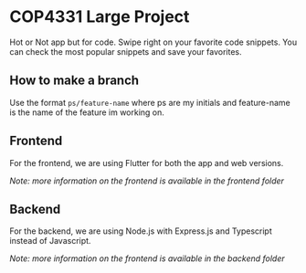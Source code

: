 # COP4331 Large Project

Hot or Not app but for code. Swipe right on your favorite code snippets. You can check the most popular snippets and save your favorites.

## How to make a branch

Use the format `ps/feature-name` where ps are my initials and feature-name is the name of the feature im working on.

## Frontend

For the frontend, we are using Flutter for both the app and web versions.

*Note: more information on the frontend is available in the frontend folder*

## Backend

For the backend, we are using Node.js with Express.js and Typescript instead of Javascript.

*Note: more information on the frontend is available in the backend folder*
